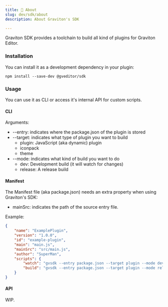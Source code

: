 ```yaml
---
title: 🧵 About
slug: dev/sdk/about
description: About Graviton's SDK

---
```


Graviton SDK provides a toolchain to build all kind of plugins for Graviton Editor.

### Installation

You can install it as a development dependency in your plugin:

```shell
npm install --save-dev @gveditor/sdk
```

### Usage

You can use it as CLI or access it's internal API  for custom scripts.

#### CLI

Arguments: 
* --entry: indicates where the package.json of the plugin is stored
* --target: indicates what type of plugin you want to build
   - plugin: JavaScript (aka dynamic) plugin
   - iconpack
   - theme
* --mode: indicates what kind of build you want to do
   - dev: Development build (it will watch for changes)
   - release: A release build
   
#### Manifest

The Manifest file (aka package.json) needs an extra property when using Graviton's SDK:

* mainSrc: indicates the path of the source entry file.

Example:

```json
{
	"name": "ExamplePlugin",
	"version": "1.0.0",
	"id": "example-plugin",
	"main": "main.js",
	"mainSrc": "src/main.js",
	"author": "SuperMan",
	"scripts": {
		"watch": "gvsdk --entry package.json --target plugin --mode dev",
		"build": "gvsdk --entry package.json --target plugin --mode release"
	}
}
```

#### API

WIP.